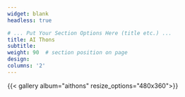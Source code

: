 ```yaml
---
widget: blank
headless: true

# ... Put Your Section Options Here (title etc.) ...
title: AI Thons
subtitle:
weight: 90  # section position on page
design:
columns: '2'
---
```


{{< gallery album="aithons" resize_options="480x360">}} 
